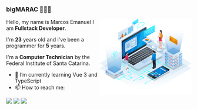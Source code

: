 ### bigMARAC 🕵🏿‍♂️

<img src="./background.png" min-width="250px" max-width="250px" width="250px" align="right">

<p align="left"> 
  Hello, my name is Marcos Emanuel I am <strong>Fullstack Developer</strong>.<br>
</p>
<p align="left"> 
  I'm <strong>23</strong> years old and i've been a programmer for <strong>5</strong> years.<br>
</p>
<p align="left"> 
  I'm a <strong>Computer Technician</strong> by the Federal Institute of Santa Catarina.<br>
</p>

- 🌱 I’m currently learning Vue 3 and TypeScript
- 📫 How to reach me: 

<p align="left">
  <a href="https://www.linkedin.com/in/marcos-emanuel-03-07/" alt="Linkedin" target="_blank">
  <img src="https://img.shields.io/badge/-Linkedin-0e76a8?style=for-the-badge&logo=Linkedin&logoColor=white&link=https://www.linkedin.com/in/marcos-emanuel-03-07/" /></a>

  <a href="https://www.instagram.com/marcosedasilva/" alt="Instagram" target="_blank">
  <img src="https://img.shields.io/badge/-Instagram-DF0174?style=for-the-badge&logo=instagram&logoColor=white&link=https://www.instagram.com/bigmarac/"/></a>

  <a href="mailto:marcos.length@gmail.com" alt="Gmail" target="_blank">
  <img src="https://img.shields.io/badge/-Email-900020?style=for-the-badge&logo=gmail&logoColor=white&link=mailto:marcos.length@gmail.com"/></a>
</p>  
